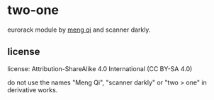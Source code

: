 # two-one

eurorack module by [meng qi](https://www.mengqimusic.com/) and scanner darkly.

## license

license: Attribution-ShareAlike 4.0 International (CC BY-SA 4.0)

do not use the names "Meng Qi", "scanner darkly" or "two > one" in derivative works.
